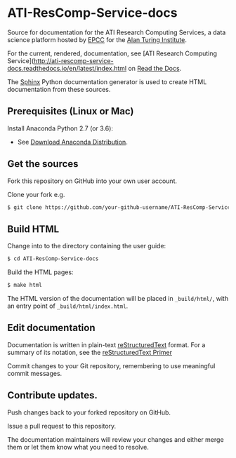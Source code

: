 # ATI-ResComp-Service-docs

Source for documentation for the ATI Research Computing Services, a
data science platform hosted by [EPCC](http://www.epcc.ed.ac.uk)
for the [Alan Turing Institute](http://www.turing.ac.uk).

For the current, rendered, documentation, see
[ATI Research Computing Service](http://ati-rescomp-service-docs.readthedocs.io/en/latest/index.html
on [Read the Docs](https://readthedocs.org).

The [Sphinx](http://www.sphinx-doc.org/) Python documentation generator
is used to create HTML documentation from these sources.

## Prerequisites (Linux or Mac)

Install Anaconda Python 2.7 (or 3.6):

* See [Download Anaconda Distribution](https://www.anaconda.com/download/).

## Get the sources

Fork this repository on GitHub into your own user account.

Clone your fork e.g.

```bash
$ git clone https://github.com/your-github-username/ATI-ResComp-Service-docs
```

## Build HTML

Change into to the directory containing the user guide:

```bash
$ cd ATI-ResComp-Service-docs
```

Build the HTML pages:

```bash
$ make html
```

The HTML version of the documentation will be placed in `_build/html/`, 
with an entry point of `_build/html/index.html`.

## Edit documentation

Documentation is written in plain-text
[reStructuredText](http://docutils.sourceforge.net/rst.html) format.
For a summary of its notation, see the
[reStructuredText Primer](http://www.sphinx-doc.org/en/master/usage/restructuredtext/basics.html)

Commit changes to your Git repository, remembering to use
meaningful commit messages.

## Contribute updates.

Push changes back to your forked repository on GitHub.

Issue a pull request to this repository.

The documentation maintainers will review your changes and either
merge them or let them know what you need to resolve.
